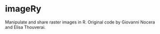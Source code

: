 # imageRy

Manipulate and share raster images in R.
Original code by Giovanni Nocera and Elisa Thouverai.

